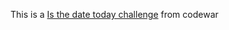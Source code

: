 This is a [Is the date today challenge](https://www.codewars.com/kata/563c13853b07a8f17c000022/train/javascript) from codewar
